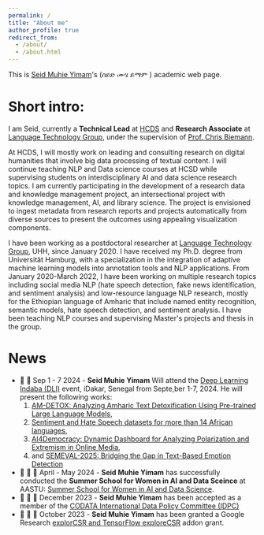 ```yaml
---
permalink: /
title: "About me"
author_profile: true
redirect_from: 
  - /about/
  - /about.html
---
```



This is [Seid Muhie Yimam](https://www.inf.uni-hamburg.de/en/inst/ab/lt/people/seid-muhie-yimam.html)'s (ሰይድ <a onclick="play1()" class="button"><audio id="audio1" src="files/seid.m4a"></audio><span class="glyphicon glyphicon-volume-up"></span></a> ሙሄ <a onclick="play2()" class="button"><audio id="audio2" src="files/muhie.m4a"></audio><span class="glyphicon glyphicon-volume-up"></span></a> ይማም <a onclick="play3()" class="button"><audio id="audio3" src="files/yimam.m4a"></audio><span class="glyphicon glyphicon-volume-up"></span></a>) academic web page.

Short intro:
=====

I am Seid, currently a **Technical Lead** at [HCDS](https://www.hcds.uni-hamburg.de/en/hcds.html) and **Research Associate** at [Language Technology Group](https://www.inf.uni-hamburg.de/en/inst/ab/lt/home.html), under the supervision of [Prof. Chris Biemann](https://www.inf.uni-hamburg.de/en/inst/ab/lt/people/chris-biemann.html).

At HCDS, I will mostly work on leading and consulting research on digital humanities that involve big data processing of textual content. I will continue teaching NLP and Data science courses at HCSD while supervising students on interdisciplinary AI and data science research topics. I am currently participating in the development of a research data and knowledge management project, an intersectional project with knowledge management, AI, and library science. The project is envisioned to ingest metadata from research reports and projects automatically from diverse sources to present the outcomes using appealing visualization components.

I have been working as a postdoctoral researcher at [Language Technology Group](https://www.inf.uni-hamburg.de/en/inst/ab/lt/home.html), UHH, since January 2020. I have received my Ph.D. degree from Universität Hamburg, with a specialization in the integration of adaptive machine learning models into annotation tools and NLP applications.
From January 2020-March 2022, I have been working on multiple research topics including social media NLP (hate speech detection, fake news identification, and sentiment analysis) and low-resource language NLP research, mostly for the Ethiopian language of Amharic that include named entity recognition, semantic models, hate speech detection, and sentiment analysis. I have been teaching NLP courses and supervising Master's projects and thesis in the group.

News
=====
* 🎉 🎉 Sep 1 - 7 2024 - **Seid Muhie Yimam** Will attend the [Deep Learning Indaba (DLI)](https://deeplearningindaba.com/2024/) event, iDakar, Senegal from Septe,ber 1-7, 2024. He will present the following works:
   1. <a href="https://seyyaw.github.io/files/Deep_Learning_Indaba_Poster2024.pdf">AM-DETOX: Analyzing Amharic Text Detoxification Using Pre-trained Large Language Models</a>,
   1.  <a href="https://seyyaw.github.io/files/DataSet-AfriSenti-AfriHate-Indaba.pdf">Sentiment and Hate Speech datasets for more than 14 African languages</a>,
   1. <a href="https://seyyaw.github.io/files/AI4Demo-Indaba-1.pdf">AI4Democracy: Dynamic Dashboard for 
Analyzing Polarization and Extremism in Online Media</a>,
   1. and <a href="https://seyyaw.github.io/files/Emotion_Shared_Task_poster_Indaba.pdf">SEMEVAL-2025: Bridging the Gap in Text-Based Emotion Detection </a>
* 🎉 🎉 🎉 April - May 2024 - **Seid Muhie Yimam** has successfully conducted the **Summer School for Women in AI and Data Sceince** at AASTU: [Summer School for Women in AI and Data Science](https://medium.com/@seidymam/summer-school-for-women-in-ai-and-data-science-a56e847156d9).
* 🎉 🎉 🎉 December 2023 - **Seid Muhie Yimam** has been accepted as a member of the [CODATA International Data Policy Committee (IDPC)](https://codata.org/initiatives/data-policy/international-data-policy-committee/)
* 🎉 🎉 🎉 October 2023 - **Seid Muhie Yimam** has been granted a Google Research [explorCSR and TensorFlow exploreCSR](https://www.hcds.uni-hamburg.de/en/research/current-projects/google-explore-funding.html) addon grant.

